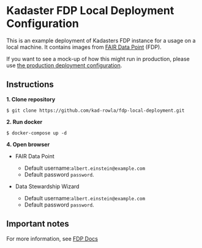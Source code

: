# Kadaster FDP Local Deployment Configuration

This is an example deployment of Kadasters FDP instance for a usage on a local machine. It contains images from [FAIR Data Point](https://fairdatapoint.readthedocs.io/) (FDP).

If you want to see a mock-up of how this might run in production, please use [the production deployment configuration](https://github.comkad-rowla/fdp-production-deployment).

## Instructions

**1. Clone repository**

```
$ git clone https://github.com/kad-rowla/fdp-local-deployment.git
```

**2. Run docker**

```
$ docker-compose up -d
```

**4. Open browser**

- FAIR Data Point
  - Default username:`albert.einstein@example.com`
  - Default password `password`.

- Data Stewardship Wizard
  - Default username:`albert.einstein@example.com`
  - Default password `password`.


## Important notes

For more information, see [FDP Docs](https://fairdatapoint.readthedocs.io/)
